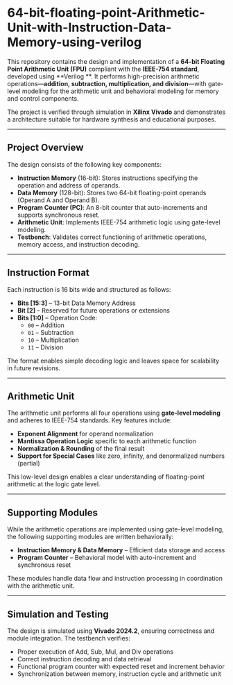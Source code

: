 # 64-bit-floating-point-Arithmetic-Unit-with-Instruction-Data-Memory-using-verilog
This repository contains the design and implementation of a **64-bit Floating Point Arithmetic Unit (FPU)** compliant with the **IEEE-754 standard**, developed using **Verilog **. It performs high-precision arithmetic operations—**addition, subtraction, multiplication, and division**—with gate-level modeling for the arithmetic unit and behavioral modeling for memory and control components.

The project is verified through simulation in **Xilinx Vivado** and demonstrates a architecture suitable for hardware synthesis and educational purposes.

---

## Project Overview

The design consists of the following key components:

- **Instruction Memory** (16-bit): Stores instructions specifying the operation and address of operands.
- **Data Memory** (128-bit): Stores two 64-bit floating-point operands (Operand A and Operand B).
- **Program Counter (PC)**: An 8-bit counter that auto-increments and supports synchronous reset.
- **Arithmetic Unit**: Implements IEEE-754 arithmetic logic using gate-level modeling.
- **Testbench**: Validates correct functioning of arithmetic operations, memory access, and instruction decoding.

---

## Instruction Format

Each instruction is 16 bits wide and structured as follows:

- **Bits [15:3]** – 13-bit Data Memory Address
- **Bit [2]** – Reserved for future operations or extensions
- **Bits [1:0]** – Operation Code:
  - `00` – Addition
  - `01` – Subtraction
  - `10` – Multiplication
  - `11` – Division

The format enables simple decoding logic and leaves space for scalability in future revisions.

---

## Arithmetic Unit

The arithmetic unit performs all four operations using **gate-level modeling** and adheres to IEEE-754 standards. Key features include:

- **Exponent Alignment** for operand normalization
- **Mantissa Operation Logic** specific to each arithmetic function
- **Normalization & Rounding** of the final result
- **Support for Special Cases** like zero, infinity, and denormalized numbers (partial)

This low-level design enables a clear understanding of floating-point arithmetic at the logic gate level.

---

## Supporting Modules

While the arithmetic operations are implemented using gate-level modeling, the following supporting modules are written behaviorally:

- **Instruction Memory & Data Memory** – Efficient data storage and access
- **Program Counter** – Behavioral model with auto-increment and synchronous reset

These modules handle data flow and instruction processing in coordination with the arithmetic unit.

---

## Simulation and Testing

The design is simulated using **Vivado 2024.2**, ensuring correctness and module integration. The testbench verifies:

- Proper execution of Add, Sub, Mul, and Div operations
- Correct instruction decoding and data retrieval
- Functional program counter with expected reset and increment behavior
- Synchronization between memory, instruction cycle and arithmetic unit

